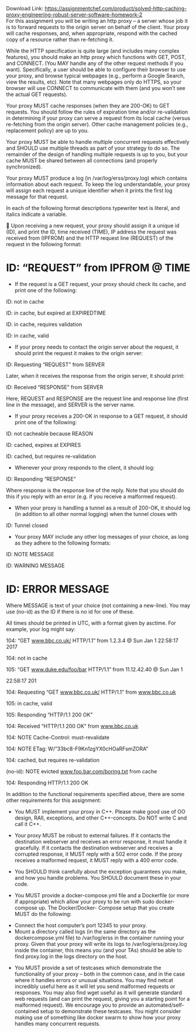 Download Link: https://assignmentchef.com/product/solved-http-caching-proxy-engineering-robust-server-software-homework-2
<br>
For this assignment you will be writing an http proxy – a server whose job it is to forward requests to the origin server on behalf of the client. Your proxy will cache responses, and, when appropriate, respond with the cached copy of a resource rather than re-fetching it.




While the HTTP specification is quite large (and includes many complex features), you should make an http proxy which functions with GET, POST, and CONNECT. (You MAY handle any of the other request methods if you want). Specifically, a user should be able to configure their browser to use your proxy, and browse typical webpages (e.g., perform a Google Search, view the results, etc). Note that many webpages only do HTTPS, so your browser will use CONNECT to communicate with them (and you won’t see the actual GET requests).




Your proxy MUST cache responses (when they are 200-OK) to GET requests. You should follow the rules of expiration time and/or re-validation in determining if your proxy can serve a request from its local cache (versus re-fetching from the origin server). Other cache management policies (e.g., replacement policy) are up to you.




Your proxy MUST be able to handle multiple concurrent requests effectively and SHOULD use multiple threads as part of your strategy to do so. The remainder of the design of handling multiple requests is up to you, but your cache MUST be shared between all connections (and properly synchronized).




Your proxy MUST produce a log (in /var/log/erss/proxy.log) which contains information about each request. To keep the log understandable, your proxy will assign each request a unique identifier when it prints the first log message for that request.




In each of the following format descriptions typewriter text is literal, and italics indicate a variable.




 Upon receiving a new request, your proxy should assign it a unique id (ID), and print the ID, time received (TIME), IP address the request was received from (IPFROM) and the HTTP request line (REQUEST) of the request in the following format:

<h1>ID: “REQUEST” from IPFROM @ TIME</h1>




<ul>

 <li>If the request is a GET request, your proxy should check its cache, and print one of the following:</li>

</ul>

ID: not in cache

ID: in cache, but expired at EXPIREDTIME

ID: in cache, requires validation

ID: in cache, valid

<ul>

 <li>If your proxy needs to contact the origin server about the request, it should print the request it makes to the origin server:</li>

</ul>

ID: Requesting “REQUEST” from SERVER

Later, when it receives the response from the origin server, it should print:

ID:  Received “RESPONSE” from SERVER

Here, REQUEST and RESPONSE are the request line and response line (first line in the message), and SERVER is the server name.




<ul>

 <li>If your proxy receives a 200-OK in response to a GET request, it should print one of the following:</li>

</ul>

ID: not cacheable because REASON

ID: cached, expires at EXPIRES

ID: cached, but requires re-validation




<ul>

 <li>Whenever your proxy responds to the client, it should log:</li>

</ul>

ID: Responding “RESPONSE”

Where response is the response line of the reply. Note that you should do this if you reply with an error (e.g. if you receive a malformed request).




<ul>

 <li>When your proxy is handling a tunnel as a result of 200-OK, it should log (in addition to all other normal logging) when the tunnel closes with</li>

</ul>

ID: Tunnel closed




<ul>

 <li>Your proxy MAY include any other log messages of your choice, as long as they adhere to the following formats:</li>

</ul>

ID: NOTE MESSAGE

ID: WARNING MESSAGE

<h1>ID: ERROR MESSAGE</h1>

Where MESSAGE is text of your choice (not containing a new-line). You may use (no-id) as the ID if there is no id for one of these.




All times should be printed in UTC, with a format given by asctime. For example, your log might say:

104: “GET www.bbc.co.uk/ HTTP/1.1” from 1.2.3.4 @ Sun Jan 1 22:58:17 2017

104: not in cache

105: “GET www.duke.edu/foo/bar HTTP/1.1” from 11.12.42.40 @ Sun Jan 1

22:58:17 201

104: Requesting “GET www.bbc.co.uk/ HTTP/1.1” from www.bbc.co.uk

105: in cache, valid

105: Responding “HTTP/1.1 200 OK”

104: Received “HTTP/1.1 200 OK” from www.bbc.co.uk

104: NOTE Cache-Control: must-revalidate

104: NOTE ETag: W/”33bc8-F9Kn1zgYX0cHOaRFsmZORA”

104: cached, but requires re-validation

(no-id): NOTE evicted www.foo.bar.com/boring.txt from cache

104: Responding HTTP/1.1 200 OK




In addition to the functional requirements specified above, there are some other requirements for this assignment:




<ul>

 <li>You MUST implement your proxy in C++. Please make good use of OO design, RAII, exceptions, and other C++-concepts. Do NOT write C and call it C++.</li>

</ul>




<ul>

 <li>Your proxy MUST be robust to external failures. If it contacts the destination webserver and receives an error response, it must handle it gracefully. If it contacts the destination webserver and receives a corrupted response, it MUST reply with a 502 error code. If the proxy receives a malformed request, it MUST reply with a 400 error code.</li>

</ul>




<ul>

 <li>You SHOULD think carefully about the exception guarantees you make, and how you handle problems. You SHOULD document these in your code.</li>

</ul>




<ul>

 <li>You MUST provide a docker-compose.yml file and a Dockerfile (or more if appropriate) which allow your proxy to be run with sudo docker-compose up. The Docker/Docker- Compose setup that you create MUST do the following:</li>

</ul>




<ul>

 <li>Connect the host computer’s port 12345 to your proxy.</li>

 <li>Mount a directory called logs (in the same directory as the dockercompose.yml file) to /var/log/erss in the container running your proxy. Given that your proxy will write its logs to /var/log/erss/proxy.log inside the container, this means you (and your TAs) should be able to find proxy.log in the logs directory on the host.</li>

</ul>




<ul>

 <li>You MUST provide a set of testcases which demonstrate the functionality of your proxy – both in the common case, and in the case where it handles errors or unusual situations. You may find netcat incredibly useful here as it will let you send malformed requests or responses. You may also find wget useful as it will generate standard web requests (and can print the request, giving you a starting point for a malformed request). We encourage you to provide an automated/self-contained setup to demonstrate these testcases. You might consider making use of something like docker swarm to show how your proxy handles many concurrent requests.</li>

</ul>


